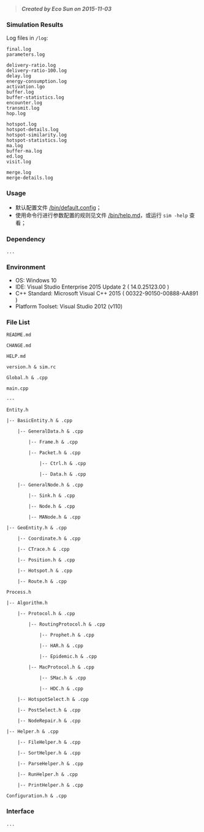 
>***Created by Eco Sun on 2015-11-03***


### Simulation Results

Log files in `/log`:

	final.log
	parameters.log

	delivery-ratio.log
	delivery-ratio-100.log
	delay.log
	energy-consumption.log
	activation.lgo
	buffer.log
	buffer-statistics.log
	encounter.log
	transmit.log
	hop.log

	hotspot.log
	hotspot-details.log
	hotspot-similarity.log
	hotspot-statistics.log
	ma.log
	buffer-ma.log
	ed.log
	visit.log

	merge.log
	merge-details.log


### Usage

- 默认配置文件 [/bin/default.config](/bin/default.config)；
- 使用命令行进行参数配置的规则见文件 [/bin/help.md](/bin/help.md)，或运行 `sim -help` 查看；


### Dependency

	...

	
### Environment

- OS: Windows 10
- IDE: Visual Studio Enterprise 2015 Update 2 ( 14.0.25123.00 )
- C++ Standard: Microsoft Visual C++ 2015 ( 00322-90150-00888-AA891 )
- Platform Toolset: Visual Studio 2012 (v110)


### File List

    README.md
    
    CHANGE.md

    HELP.md
    
    version.h & sim.rc

    Global.h & .cpp
    
    main.cpp
    
    ---
    
    Entity.h
    
    |-- BasicEntity.h & .cpp

		|-- GeneralData.h & .cpp

			|-- Frame.h & .cpp

			|-- Packet.h & .cpp

				|-- Ctrl.h & .cpp

				|-- Data.h & .cpp

		|-- GeneralNode.h & .cpp

			|-- Sink.h & .cpp
    
			|-- Node.h & .cpp
    
			|-- MANode.h & .cpp

    |-- GeoEntity.h & .cpp
    
		|-- Coordinate.h & .cpp
    
		|-- CTrace.h & .cpp
    
		|-- Position.h & .cpp
    
		|-- Hotspot.h & .cpp

		|-- Route.h & .cpp
    
    Process.h

    |-- Algorithm.h
    
		|-- Protocol.h & .cpp

			|-- RoutingProtocol.h & .cpp

				|-- Prophet.h & .cpp
	
				|-- HAR.h & .cpp

				|-- Epidemic.h & .cpp
	    
			|-- MacProtocol.h & .cpp
	
				|-- SMac.h & .cpp
	
				|-- HDC.h & .cpp

		|-- HotspotSelect.h & .cpp
    
		|-- PostSelect.h & .cpp
    
		|-- NodeRepair.h & .cpp

    |-- Helper.h & .cpp
    
		|-- FileHelper.h & .cpp
    
		|-- SortHelper.h & .cpp
    
		|-- ParseHelper.h & .cpp
    
		|-- RunHelper.h & .cpp

		|-- PrintHelper.h & .cpp
    
	Configuration.h & .cpp
        


### Interface

	...


